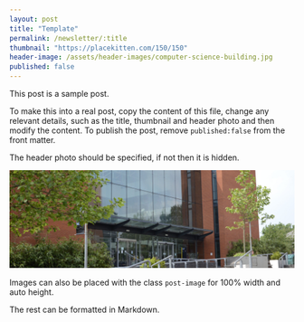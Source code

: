 ```yaml
---
layout: post
title: "Template"
permalink: /newsletter/:title
thumbnail: "https://placekitten.com/150/150"
header-image: /assets/header-images/computer-science-building.jpg
published: false
---
```


This post is a sample post.

To make this into a real post, copy the content of this file, change any
relevant details, such as the title, thumbnail and header photo and then modify the
content. To publish the post, remove `published:false` from the front matter.

The header photo should be specified, if not then it is hidden.

<img class="post-image" src="/assets/header-images/computer-science-building.jpg">

Images can also be placed with the class `post-image` for 100% width and auto height.

The rest can be formatted in Markdown.